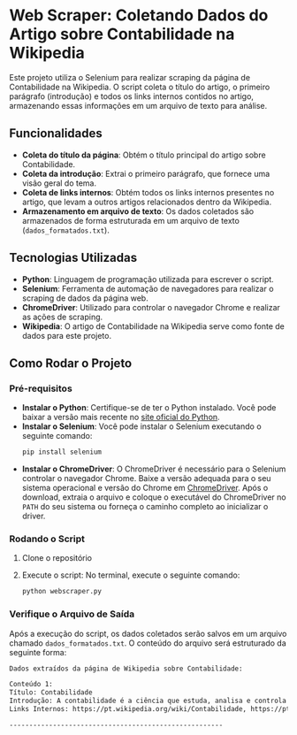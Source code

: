 
# Web Scraper: Coletando Dados do Artigo sobre Contabilidade na Wikipedia

Este projeto utiliza o Selenium para realizar scraping da página de Contabilidade na Wikipedia. O script coleta o título do artigo, o primeiro parágrafo (introdução) e todos os links internos contidos no artigo, armazenando essas informações em um arquivo de texto para análise.

## Funcionalidades
- **Coleta do título da página**: Obtém o título principal do artigo sobre Contabilidade.
- **Coleta da introdução**: Extrai o primeiro parágrafo, que fornece uma visão geral do tema.
- **Coleta de links internos**: Obtém todos os links internos presentes no artigo, que levam a outros artigos relacionados dentro da Wikipedia.
- **Armazenamento em arquivo de texto**: Os dados coletados são armazenados de forma estruturada em um arquivo de texto (`dados_formatados.txt`).

## Tecnologias Utilizadas
- **Python**: Linguagem de programação utilizada para escrever o script.
- **Selenium**: Ferramenta de automação de navegadores para realizar o scraping de dados da página web.
- **ChromeDriver**: Utilizado para controlar o navegador Chrome e realizar as ações de scraping.
- **Wikipedia**: O artigo de Contabilidade na Wikipedia serve como fonte de dados para este projeto.

## Como Rodar o Projeto

### Pré-requisitos
- **Instalar o Python**: Certifique-se de ter o Python instalado. Você pode baixar a versão mais recente no [site oficial do Python](https://www.python.org/downloads/).
- **Instalar o Selenium**: Você pode instalar o Selenium executando o seguinte comando:
  ```bash
  pip install selenium
  ```
- **Instalar o ChromeDriver**: O ChromeDriver é necessário para o Selenium controlar o navegador Chrome. Baixe a versão adequada para o seu sistema operacional e versão do Chrome em [ChromeDriver](https://sites.google.com/chromium.org/driver/).
  Após o download, extraia o arquivo e coloque o executável do ChromeDriver no `PATH` do seu sistema ou forneça o caminho completo ao inicializar o driver.

### Rodando o Script
1. Clone o repositório

2. Execute o script:
  No terminal, execute o seguinte comando:
    ```bash
    python webscraper.py
    ```

### Verifique o Arquivo de Saída
Após a execução do script, os dados coletados serão salvos em um arquivo chamado `dados_formatados.txt`. O conteúdo do arquivo será estruturado da seguinte forma:

  ```txt
  Dados extraídos da página de Wikipedia sobre Contabilidade:
  
  Conteúdo 1:
  Título: Contabilidade
  Introdução: A contabilidade é a ciência que estuda, analisa e controla o patrimônio de uma entidade.
  Links Internos: https://pt.wikipedia.org/wiki/Contabilidade, https://pt.wikipedia.org/wiki/Patrim%C3%B4nio, ...
  
  ------------------------------------------------------
  ```

